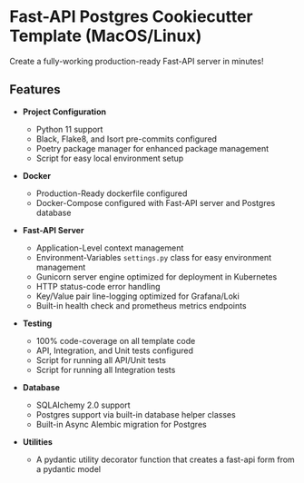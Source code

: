 # Fast-API Postgres Cookiecutter Template (MacOS/Linux)
Create a fully-working production-ready Fast-API server in minutes!

## Features

* **Project Configuration**
    * Python 11 support 
    * Black, Flake8, and Isort pre-commits configured
    * Poetry package manager for enhanced package management
    * Script for easy local environment setup
  
* **Docker**
    * Production-Ready dockerfile configured
    * Docker-Compose configured with Fast-API server and Postgres database
    
* **Fast-API Server**
    * Application-Level context management 
    * Environment-Variables `settings.py` class for easy environment management 
    * Gunicorn server engine optimized for deployment in Kubernetes
    * HTTP status-code error handling
    * Key/Value pair line-logging optimized for Grafana/Loki
    * Built-in health check and prometheus metrics endpoints

* **Testing**
    * 100% code-coverage on all template code
    * API, Integration, and Unit tests configured
    * Script for running all API/Unit tests
    * Script for running all Integration tests
  
* **Database** 
    * SQLAlchemy 2.0 support 
    * Postgres support via built-in database helper classes
    * Built-in Async Alembic migration for Postgres

* **Utilities**
    * A pydantic utility decorator function that creates a fast-api form from a pydantic model 
